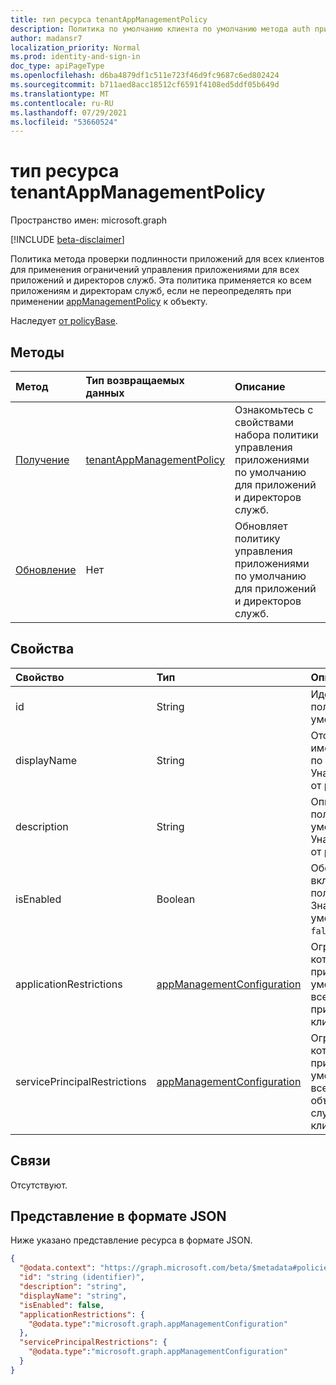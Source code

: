 ```yaml
---
title: тип ресурса tenantAppManagementPolicy
description: Политика по умолчанию клиента по умолчанию метода auth приложения применяет ограничения на управление приложениями.
author: madansr7
localization_priority: Normal
ms.prod: identity-and-sign-in
doc_type: apiPageType
ms.openlocfilehash: d6ba4879df1c511e723f46d9fc9687c6ed802424
ms.sourcegitcommit: b711aed8acc18512cf6591f4108ed5ddf05b649d
ms.translationtype: MT
ms.contentlocale: ru-RU
ms.lasthandoff: 07/29/2021
ms.locfileid: "53660524"
---
```

# <a name="tenantappmanagementpolicy-resource-type"></a>тип ресурса tenantAppManagementPolicy

Пространство имен: microsoft.graph

[!INCLUDE [beta-disclaimer](../../includes/beta-disclaimer.md)]

Политика метода проверки подлинности приложений для всех клиентов для применения ограничений управления приложениями для всех приложений и директоров служб. Эта политика применяется ко всем приложениям и директорам служб, если не переопределять при применении [appManagementPolicy](../resources/appmanagementpolicy.md) к объекту.

Наследует [от policyBase](policybase.md).

## <a name="methods"></a>Методы

| Метод                                                | Тип возвращаемых данных                                                             | Описание                                                                         |
| :---------------------------------------------------- | :---------------------------------------------------------------------- | :---------------------------------------------------------------------------------- |
| [Получение](../api/tenantAppManagementPolicy-get.md)       | [tenantAppManagementPolicy](../resources/tenantAppManagementPolicy.md) | Ознакомьтесь с свойствами набора политики управления приложениями по умолчанию для приложений и директоров служб. |
| [Обновление](../api/tenantAppManagementPolicy-update.md) | Нет                                                                    | Обновляет политику управления приложениями по умолчанию для приложений и директоров служб.  |

## <a name="properties"></a>Свойства

| Свойство                     | Тип                                                                     | Описание                                                           |
| :--------------------------- | :----------------------------------------------------------------------- | :-------------------------------------------------------------------- |
| id                           | String                                                                   | Идентификатор политики по умолчанию.                                        |
| displayName                  | String                                                                   | Отображение имени политики по умолчанию. Унаследованный от [policyBase](policybase.md).                                |
| description                  | String                                                                   | Описание политики по умолчанию. Унаследованный от [policyBase](policybase.md).                                |
| isEnabled                    | Boolean                                                                  | Обозначает, включена ли политика. Значение по умолчанию — `false`.                                    |
| applicationRestrictions      | [appManagementConfiguration](../resources/appManagementConfiguration.md) | Ограничения, которые применяются по умолчанию для всех объектов приложений в клиенте.               |
| servicePrincipalRestrictions | [appManagementConfiguration](../resources/appManagementConfiguration.md) | Ограничения, которые применяются по умолчанию для всех основных объектов службы в клиенте. |

## <a name="relationships"></a>Связи

Отсутствуют.

## <a name="json-representation"></a>Представление в формате JSON

Ниже указано представление ресурса в формате JSON.

<!-- {
  "blockType": "resource",
  "keyProperty": "id",
  "@odata.type": "microsoft.graph.tenantAppManagementPolicy",
  "baseType": "microsoft.graph.policyBase",
  "openType": false
}
-->

```json
{
  "@odata.context": "https://graph.microsoft.com/beta/$metadata#policies/tenantAppManagementPolicy",
  "id": "string (identifier)",
  "description": "string",
  "displayName": "string",
  "isEnabled": false,
  "applicationRestrictions": {
    "@odata.type":"microsoft.graph.appManagementConfiguration"
  },
  "servicePrincipalRestrictions": {
    "@odata.type":"microsoft.graph.appManagementConfiguration"
  }
}
```
